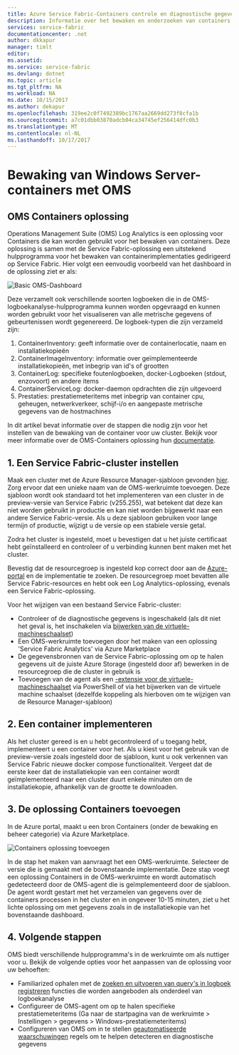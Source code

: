 ```yaml
---
title: Azure Service Fabric-Containers controle en diagnostische gegevens | Microsoft Docs
description: Informatie over het bewaken en onderzoeken van containers gedirigeerd op Microsoft Azure Service Fabric met OMS van Containers oplossing.
services: service-fabric
documentationcenter: .net
author: dkkapur
manager: timlt
editor: 
ms.assetid: 
ms.service: service-fabric
ms.devlang: dotnet
ms.topic: article
ms.tgt_pltfrm: NA
ms.workload: NA
ms.date: 10/15/2017
ms.author: dekapur
ms.openlocfilehash: 319ee2c0f7492389bc1767aa2669dd273f8cfa1b
ms.sourcegitcommit: a7c01dbb03870adcb04ca34745ef256414dfc0b3
ms.translationtype: MT
ms.contentlocale: nl-NL
ms.lasthandoff: 10/17/2017
---
```

# <a name="monitoring-windows-server-containers-with-oms"></a>Bewaking van Windows Server-containers met OMS

## <a name="oms-containers-solution"></a>OMS Containers oplossing

Operations Management Suite (OMS) Log Analytics is een oplossing voor Containers die kan worden gebruikt voor het bewaken van containers. Deze oplossing is samen met de Service Fabric-oplossing een uitstekend hulpprogramma voor het bewaken van containerimplementaties gedirigeerd op Service Fabric. Hier volgt een eenvoudig voorbeeld van het dashboard in de oplossing ziet er als:

![Basic OMS-Dashboard](./media/service-fabric-diagnostics-containers-windowsserver/oms-containers-dashboard.png)

Deze verzamelt ook verschillende soorten logboeken die in de OMS-logboekanalyse-hulpprogramma kunnen worden opgevraagd en kunnen worden gebruikt voor het visualiseren van alle metrische gegevens of gebeurtenissen wordt gegenereerd. De logboek-typen die zijn verzameld zijn:

1. ContainerInventory: geeft informatie over de containerlocatie, naam en installatiekopieën
2. ContainerImageInventory: informatie over geïmplementeerde installatiekopieën, met inbegrip van id's of grootten
3. ContainerLog: specifieke foutenlogboeken, docker-Logboeken (stdout, enzovoort) en andere items
4. ContainerServiceLog: docker-daemon opdrachten die zijn uitgevoerd
5. Prestaties: prestatiemeteritems met inbegrip van container cpu, geheugen, netwerkverkeer, schijf-i/o en aangepaste metrische gegevens van de hostmachines

In dit artikel bevat informatie over de stappen die nodig zijn voor het instellen van de bewaking van de container voor uw cluster. Bekijk voor meer informatie over de OMS-Containers oplossing hun [documentatie](../log-analytics/log-analytics-containers.md).

## <a name="1-set-up-a-service-fabric-cluster"></a>1. Een Service Fabric-cluster instellen

Maak een cluster met de Azure Resource Manager-sjabloon gevonden [hier](https://github.com/ChackDan/Service-Fabric/tree/master/ARM%20Templates/SF%20OMS%20Samples/Windows). Zorg ervoor dat een unieke naam van de OMS-werkruimte toevoegen. Deze sjabloon wordt ook standaard tot het implementeren van een cluster in de preview-versie van Service Fabric (v255.255), wat betekent dat deze kan niet worden gebruikt in productie en kan niet worden bijgewerkt naar een andere Service Fabric-versie. Als u deze sjabloon gebruiken voor lange termijn of productie, wijzigt u de versie op een stabiele versie getal.

Zodra het cluster is ingesteld, moet u bevestigen dat u het juiste certificaat hebt geïnstalleerd en controleer of u verbinding kunnen bent maken met het cluster.

Bevestig dat de resourcegroep is ingesteld kop correct door aan de [Azure-portal](https://portal.azure.com/) en de implementatie te zoeken. De resourcegroep moet bevatten alle Service Fabric-resources en hebt ook een Log Analytics-oplossing, evenals een Service Fabric-oplossing.

Voor het wijzigen van een bestaand Service Fabric-cluster:
* Controleer of de diagnostische gegevens is ingeschakeld (als dit niet het geval is, het inschakelen via [bijwerken van de virtuele-machineschaalset](/rest/api/virtualmachinescalesets/create-or-update-a-set))
* Een OMS-werkruimte toevoegen door het maken van een oplossing 'Service Fabric Analytics' via Azure Marketplace
* De gegevensbronnen van de Service Fabric-oplossing om op te halen gegevens uit de juiste Azure Storage (ingesteld door af) bewerken in de resourcegroep die de cluster in gebruik is
* Toevoegen van de agent als een [-extensie voor de virtuele-machineschaalset](/powershell/module/azurerm.compute/add-azurermvmssextension) via PowerShell of via het bijwerken van de virtuele machine schaalset (dezelfde koppeling als hierboven om te wijzigen van de Resource Manager-sjabloon)

## <a name="2-deploy-a-container"></a>2. Een container implementeren

Als het cluster gereed is en u hebt gecontroleerd of u toegang hebt, implementeert u een container voor het. Als u kiest voor het gebruik van de preview-versie zoals ingesteld door de sjabloon, kunt u ook verkennen van Service Fabric nieuwe docker compose functionaliteit. Vergeet dat de eerste keer dat de installatiekopie van een container wordt geïmplementeerd naar een cluster duurt enkele minuten om de installatiekopie, afhankelijk van de grootte te downloaden.

## <a name="3-add-the-containers-solution"></a>3. De oplossing Containers toevoegen

In de Azure portal, maakt u een bron Containers (onder de bewaking en beheer categorie) via Azure Marketplace. 

![Containers oplossing toevoegen](./media/service-fabric-diagnostics-containers-windowsserver/containers-solution.png)

In de stap het maken van aanvraagt het een OMS-werkruimte. Selecteer de versie die is gemaakt met de bovenstaande implementatie. Deze stap voegt een oplossing Containers in de OMS-werkruimte en wordt automatisch gedetecteerd door de OMS-agent die is geïmplementeerd door de sjabloon. De agent wordt gestart met het verzamelen van gegevens over de containers processen in het cluster en in ongeveer 10-15 minuten, ziet u het lichte oplossing om met gegevens zoals in de installatiekopie van het bovenstaande dashboard.

## <a name="4-next-steps"></a>4. Volgende stappen

OMS biedt verschillende hulpprogramma's in de werkruimte om als nuttiger voor u. Bekijk de volgende opties voor het aanpassen van de oplossing voor uw behoeften:
- Familiarized ophalen met de [zoeken en uitvoeren van query's in logboek registreren](../log-analytics/log-analytics-log-searches.md) functies die worden aangeboden als onderdeel van logboekanalyse
- Configureer de OMS-agent om op te halen specifieke prestatiemeteritems (Ga naar de startpagina van de werkruimte > Instellingen > gegevens > Windows-prestatiemeteritems)
- Configureren van OMS om in te stellen [geautomatiseerde waarschuwingen](../log-analytics/log-analytics-alerts.md) regels om te helpen detecteren en diagnostische gegevens